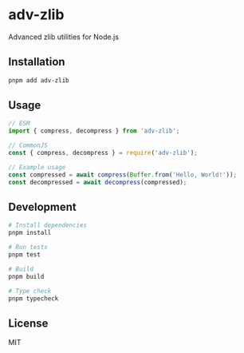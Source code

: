 # adv-zlib

Advanced zlib utilities for Node.js

## Installation

```bash
pnpm add adv-zlib
```

## Usage

```typescript
// ESM
import { compress, decompress } from 'adv-zlib';

// CommonJS
const { compress, decompress } = require('adv-zlib');

// Example usage
const compressed = await compress(Buffer.from('Hello, World!'));
const decompressed = await decompress(compressed);
```

## Development

```bash
# Install dependencies
pnpm install

# Run tests
pnpm test

# Build
pnpm build

# Type check
pnpm typecheck
```

## License

MIT
